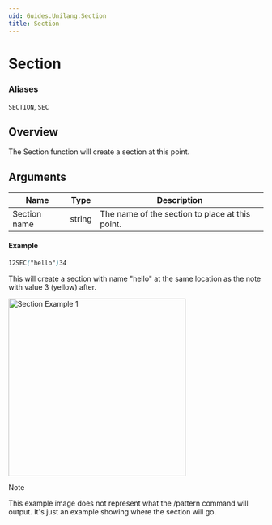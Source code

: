 ```yaml
---
uid: Guides.Unilang.Section
title: Section
---
```


# Section
### Aliases
`SECTION`, `SEC`

## Overview
The Section function will create a section at this point.

## Arguments
| Name          | Type        | Description                                     |
| ------------- | ----------- | ----------------------------------------------- |
| Section name  | string      | The name of the section to place at this point. |

#### Example
```css
12SEC("hello")34
```
This will create a section with name "hello" at the same location as the note with value 3 (yellow) after.

<img src="/images/unilang_examples/section/example1.png" alt="Section Example 1" style="width:350px;"/>

> [!Note]
> This example image does not represent what the /pattern command will output. It's just an example showing where the section will go.